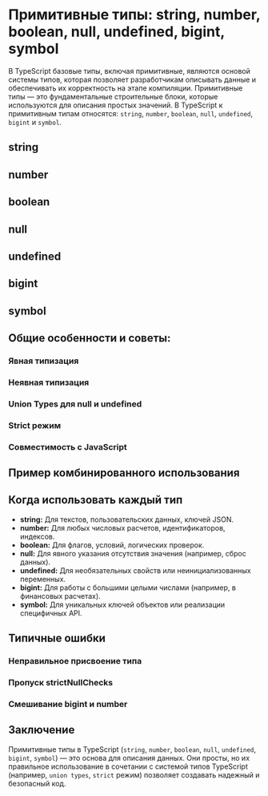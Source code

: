 # Примитивные типы: string, number, boolean, null, undefined, bigint, symbol

В TypeScript базовые типы, включая примитивные, являются основой системы типов, которая позволяет разработчикам
описывать данные и обеспечивать их корректность на этапе компиляции. Примитивные типы — это фундаментальные строительные
блоки, которые используются для описания простых значений. В TypeScript к примитивным типам относятся: `string`,
`number`, `boolean`, `null`, `undefined`, `bigint` и `symbol`.

## string

## number

## boolean

## null

## undefined

## bigint

## symbol

## Общие особенности и советы:

### Явная типизация

### Неявная типизация

### Union Types для null и undefined

### Strict режим

### Совместимость с JavaScript

## Пример комбинированного использования

## Когда использовать каждый тип

* **string:** Для текстов, пользовательских данных, ключей JSON.
* **number:** Для любых числовых расчетов, идентификаторов, индексов.
* **boolean:** Для флагов, условий, логических проверок.
* **null:** Для явного указания отсутствия значения (например, сброс данных).
* **undefined:** Для необязательных свойств или неинициализованных переменных.
* **bigint:** Для работы с большими целыми числами (например, в финансовых расчетах).
* **symbol:** Для уникальных ключей объектов или реализации специфичных API.

## Типичные ошибки

### Неправильное присвоение типа

### Пропуск strictNullChecks

### Смешивание bigint и number

## Заключение

Примитивные типы в TypeScript (`string`, `number`, `boolean`, `null`, `undefined`, `bigint`, `symbol`) — это основа для
описания данных. Они просты, но их правильное использование в сочетании с системой типов TypeScript (например,
`union types`, `strict` режим) позволяет создавать надежный и безопасный код.